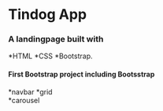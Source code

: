 # Tindog App

### A landingpage built with 
*HTML 
*CSS 
*Bootstrap. 

#### First Bootstrap project including Bootsstrap 
*navbar
*grid  
*carousel
